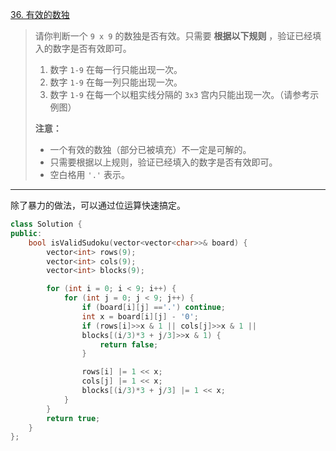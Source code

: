 [36. 有效的数独](https://leetcode.cn/problems/valid-sudoku/)

> 请你判断一个 `9 x 9` 的数独是否有效。只需要 **根据以下规则** ，验证已经填入的数字是否有效即可。
>
> 1. 数字 `1-9` 在每一行只能出现一次。
> 2. 数字 `1-9` 在每一列只能出现一次。
> 3. 数字 `1-9` 在每一个以粗实线分隔的 `3x3` 宫内只能出现一次。（请参考示例图）
>
>  
>
> **注意：**
>
> - 一个有效的数独（部分已被填充）不一定是可解的。
> - 只需要根据以上规则，验证已经填入的数字是否有效即可。
> - 空白格用 `'.'` 表示。

---

除了暴力的做法，可以通过位运算快速搞定。

```cpp
class Solution {
public:
    bool isValidSudoku(vector<vector<char>>& board) {
        vector<int> rows(9);
        vector<int> cols(9);
        vector<int> blocks(9);

        for (int i = 0; i < 9; i++) {
            for (int j = 0; j < 9; j++) {
                if (board[i][j] =='.') continue;
                int x = board[i][j] - '0';
                if (rows[i]>>x & 1 || cols[j]>>x & 1 ||
                blocks[(i/3)*3 + j/3]>>x & 1) {
                    return false;
                }

                rows[i] |= 1 << x;
                cols[j] |= 1 << x;
                blocks[(i/3)*3 + j/3] |= 1 << x;
            }
        }
        return true; 
    }
};
```



